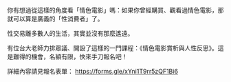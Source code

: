 ---
---
你有想過從這樣的角度看「情色電影」嗎：如果你曾經購買、觀看過情色電影，那就可以算是廣義的「性消費者」了。

性交易離多數人的生活，其實並沒有那麼遙遠。

有位台大老師力排眾議、開設了這樣的一門課程：《情色電影賞析與人性反思》。這是難得的機會，名額有限，快來手刀報名吧！

詳細內容請見報名表單：
https://forms.gle/xYni1T9rr5zQF1Bi6